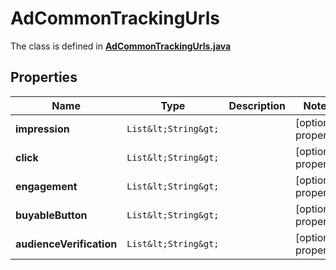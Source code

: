 

# AdCommonTrackingUrls

The class is defined in **[AdCommonTrackingUrls.java](../../src/main/java/org/openapitools/model/AdCommonTrackingUrls.java)**

## Properties

Name | Type | Description | Notes
------------ | ------------- | ------------- | -------------
**impression** | `List&lt;String&gt;` |  |  [optional property]
**click** | `List&lt;String&gt;` |  |  [optional property]
**engagement** | `List&lt;String&gt;` |  |  [optional property]
**buyableButton** | `List&lt;String&gt;` |  |  [optional property]
**audienceVerification** | `List&lt;String&gt;` |  |  [optional property]







